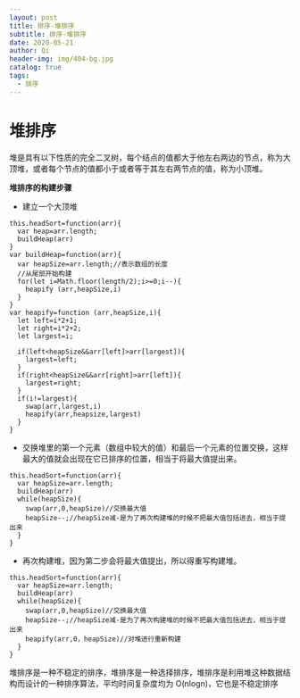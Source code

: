 ```yaml
---
layout: post
title: 排序-堆排序
subtitle: 排序-堆排序
date: 2020-05-21
author: Qi
header-img: img/404-bg.jpg
catalog: true
tags:
  - 排序
---
```


# 堆排序

堆是具有以下性质的完全二叉树，每个结点的值都大于他左右两边的节点，称为大顶堆，或者每个节点的值都小于或者等于其左右两节点的值，称为小顶堆。

**堆排序的构建步骤**

- 建立一个大顶堆

```
this.headSort=function(arr){
  var heap=arr.length;
  buildHeap(arr)
}
var buildHeap=function(arr){
  var heapSize=arr.length;//表示数组的长度
  //从尾部开始构建
  for(let i=Math.floor(length/2);i>=0;i--){
    heapify (arr,heapSize,i)
  }
}
var heapify=function (arr,heapSize,i){
  let left=i*2+1;
  let right=i*2+2;
  let largest=i;

  if(left<heapSize&&arr[left]>arr[largest]){
    largest=left;
  }
  if(right<heapSize&&arr[right]>arr[left]){
    largest=right;
  }
  if(i!=largest){
    swap(arr,largest,i)
    heapify(arr,heapsize,largest)
  }
}
```

- 交换堆里的第一个元素（数组中较大的值）和最后一个元素的位置交换，这样最大的值就会出现在它已排序的位置，相当于将最大值提出来。

```
this.headSort=function(arr){
  var heapSize=arr.length;
  buildHeap(arr)
  while(heapSize){
    swap(arr,0,heapSize)//交换最大值
    heapSize--;//heapSize减-是为了再次构建堆的时候不把最大值包括进去，相当于提出来
  }
}
```

- 再次构建堆，因为第二步会将最大值提出，所以得重写构建堆。

```
this.headSort=function(arr){
  var heapSize=arr.length;
  buildHeap(arr)
  while(heapSize){
    swap(arr,0,heapSize)//交换最大值
    heapSize--;//heapSize减-是为了再次构建堆的时候不把最大值包括进去，相当于提出来
    heapify(arr,0，heapSize)//对堆进行重新构建
  }
}
```

堆排序是一种不稳定的排序，堆排序是一种选择排序，堆排序是利用堆这种数据结构而设计的一种排序算法，平均时间复杂度均为 O(nlogn)，它也是不稳定排序
